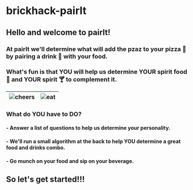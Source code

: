 # brickhack-pairIt
## Hello and welcome to pairIt!

### At pairIt we'll determine what will add the pzaz to your pizza :pizza: by pairing a drink :tropical_drink: with your food.  

### What's fun is that YOU will help us determine YOUR spirit food :poultry_leg: and YOUR spirit :cocktail: to complement it.







| ![cheers](https://user-images.githubusercontent.com/20069712/156911404-69ba9409-8a59-4ee4-93d0-0637bcc03896.gif) | ![eat](https://user-images.githubusercontent.com/20069712/156911534-0bbbec25-a5ff-4a0b-b604-f9e9051f4843.gif) |
| --- | --- |




### What do YOU have to DO?
#### - Answer a list of questions to help us determine your personality.
#### - We'll run a small algorithm at the back to help YOU determine a great food and drinks combo.
#### - Go munch on your food and sip on your beverage.
## So let's get started!!!

